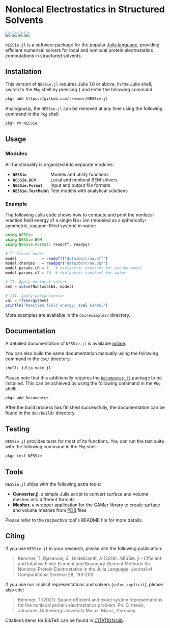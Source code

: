 # Nonlocal Electrostatics in Structured Solvents
[![](https://img.shields.io/github/workflow/status/tkemmer/NESSie.jl/CI?style=for-the-badge)](https://github.com/tkemmer/NESSie.jl/actions/workflows/CI.yml)
[![](https://img.shields.io/github/license/tkemmer/NESSie.jl?style=for-the-badge)](https://github.com/tkemmer/NESSie.jl/blob/master/LICENSE)
[![](https://img.shields.io/badge/docs-stable-blue.svg?style=for-the-badge)](https://tkemmer.github.io/NESSie.jl/stable)
[![](https://img.shields.io/badge/docs-dev-blue.svg?style=for-the-badge)](https://tkemmer.github.io/NESSie.jl/dev)

`NESSie.jl` is a software package for the popular [Julia language](https://julialang.org),
providing efficient numerical solvers for local and nonlocal protein electrostatics
computations in structured solvents.


## Installation
This version of `NESSie.jl` requires Julia 1.6 or above. In the Julia shell, switch to the
`Pkg` shell by pressing `]` and enter the following command:

```sh
pkg> add https://github.com/tkemmer/NESSie.jl
```

Analogously, the `NESSie.jl` can be removed at any time using the following command in the
`Pkg` shell:
```sh
pkg> rm NESSie
```


## Usage

### Modules
All functionality is organized into separate modules:
 * **`NESSie          `** Models and utility functions
 * **`NESSie.BEM      `** Local and nonlocal BEM solvers
 * **`NESSie.Format   `** Input and output file formats
 * **`NESSie.TestModel`** Test models with analytical solutions


### Example
The following Julia code shows how to compute and print the nonlocal reaction field energy
of a single Na+ ion (modeled as a spherically-symmetric, vacuum-filled system) in water:

```julia
using NESSie
using NESSie.BEM
using NESSie.Format: readoff, readpqr

# I. Create model
model           = readoff("data/born/na.off")
model.charges   = readpqr("data/born/na.pqr")
model.params.εΩ = 1   # dielectric constant for vacuum model
model.params.εΣ = 78  # dielectric constant for water

# II. Apply nonlocal solver
bem = solve(NonlocalES, model)

# III. Apply postprocessor
val = rfenergy(bem)
println("Reaction field energy: $val kJ/mol")
```
More examples are available in the `doc/examples/` directory.


## Documentation
A detailed documentation of `NESSie.jl` is available
[online](https://tkemmer.github.io/NESSie.jl/dev/).

You can also build the same documentation manually using the following command in the
`doc/` directory:
```sh
shell> julia make.jl
```
Please note that this additionally requires the
[`Documenter.jl`](http://github.com/JuliaDocs/Documenter.jl) package to be installed. This can be achieved by using the following command in the `Pkg` shell:
```sh
pkg> add Documenter
```
After the build process has finished successfully, the documentation can be
found in the `doc/build/` directory.


## Testing
`NESSie.jl` provides tests for most of its functions. You can run the test suite with the
following command in the `Pkg` shell:
```sh
pkg> test NESSie
```


## Tools
`NESSie.jl` ships with the following extra tools:

 * **Converter.jl**, a simple Julia script to convert surface and volume meshes into
 different formats
 * **Mesher**, a wrapper application for the [GAMer](http://www.fetk.org/codes/gamer/)
 library to create surface and volume meshes from [PDB](https://www.rcsb.org/pdb) files

Please refer to the respective tool's README file for more details.


## Citing
If you use `NESSie.jl` in your research, please cite the following publication:
> Kemmer, T, Rjasanow, S., Hildebrandt, A (2018). NESSie. jl - Efficient and Intuitive
> Finite Element and Boundary Element Methods for Nonlocal Protein Electrostatics in the
> Julia Language. Journal of Computational Science 28, 193-203.

If you use our implicit representations and solvers (`solve_implicit`), please also cite:
> Kemmer, T (2021). Space-efficient and exact system representations for the nonlocal protein
> electrostatics problem. Ph. D. thesis, Johannes Gutenberg University Mainz. Mainz, Germany.

Citations items for BibTeX can be found in [CITATION.bib](https://github.com/tkemmer/NESSie.jl/blob/master/CITATION.bib).

